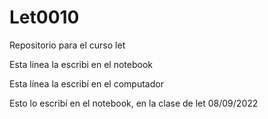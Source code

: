 # Let0010

Repositorio para el curso let

Esta linea la escribi en el notebook

Esta línea la escribí en el computador

Esto lo escribí en el notebook, en la clase de let 08/09/2022
